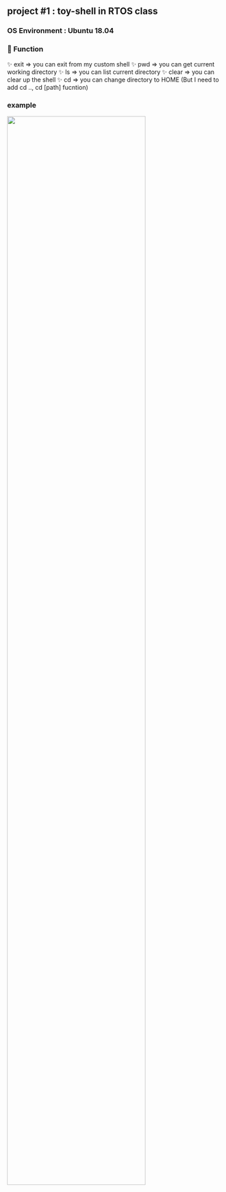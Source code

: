 ## project #1 : toy-shell in RTOS class

### OS Environment : Ubuntu 18.04


### 🚀 Function    
✨ exit => you can exit from my custom shell
✨ pwd  => you can get current working directory
✨ ls   => you can list current directory
✨ clear => you can clear up the shell
✨ cd => you can change directory to HOME (But I need to add cd .., cd [path] fucntion)


### example  
<img width="80%" src="https://user-images.githubusercontent.com/54614865/119252429-25be4c80-bbe7-11eb-8f82-8ba6b69a41b8.png"/>


